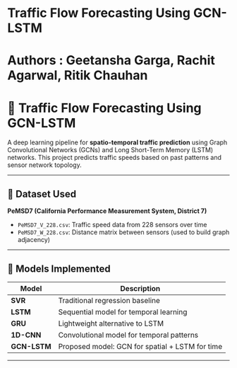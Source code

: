 # Traffic Flow Forecasting Using GCN-LSTM
# Authors      : Geetansha Garga, Rachit Agarwal, Ritik Chauhan

# 🚦 Traffic Flow Forecasting Using GCN-LSTM

A deep learning pipeline for **spatio-temporal traffic prediction** using Graph Convolutional Networks (GCNs) and Long Short-Term Memory (LSTM) networks. This project predicts traffic speeds based on past patterns and sensor network topology.

---

## 📁 Dataset Used

**PeMSD7 (California Performance Measurement System, District 7)**  
- `PeMSD7_V_228.csv`: Traffic speed data from 228 sensors over time  
- `PeMSD7_W_228.csv`: Distance matrix between sensors (used to build graph adjacency)  

---

## 🧠 Models Implemented

| Model        | Description                                      |
|--------------|--------------------------------------------------|
| **SVR**      | Traditional regression baseline                  |
| **LSTM**     | Sequential model for temporal learning           |
| **GRU**      | Lightweight alternative to LSTM                  |
| **1D-CNN**   | Convolutional model for temporal patterns        |
| **GCN-LSTM** | Proposed model: GCN for spatial + LSTM for time  |

---

